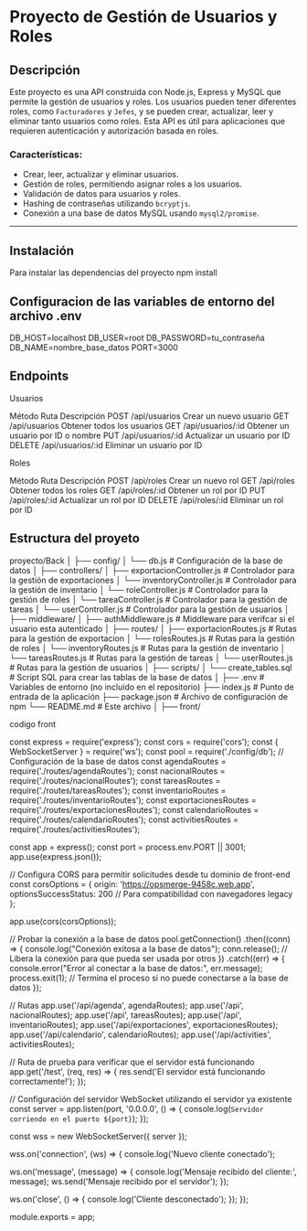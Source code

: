 # Proyecto de Gestión de Usuarios y Roles

## Descripción

Este proyecto es una API construida con Node.js, Express y MySQL que permite la gestión de usuarios y roles. Los usuarios pueden tener diferentes roles, como `Facturadores` y `Jefes`, y se pueden crear, actualizar, leer y eliminar tanto usuarios como roles. Esta API es útil para aplicaciones que requieren autenticación y autorización basada en roles.

### Características:
- Crear, leer, actualizar y eliminar usuarios.
- Gestión de roles, permitiendo asignar roles a los usuarios.
- Validación de datos para usuarios y roles.
- Hashing de contraseñas utilizando `bcryptjs`.
- Conexión a una base de datos MySQL usando `mysql2/promise`.

---

## Instalación

Para instalar las dependencias del proyecto
npm install

## Configuracion de las variables de entorno del archivo .env
DB_HOST=localhost
DB_USER=root
DB_PASSWORD=tu_contraseña
DB_NAME=nombre_base_datos
PORT=3000


## Endpoints

Usuarios

Método	Ruta	Descripción
POST	/api/usuarios	Crear un nuevo usuario
GET	/api/usuarios	Obtener todos los usuarios
GET	/api/usuarios/:id	Obtener un usuario por ID o nombre
PUT	/api/usuarios/:id	Actualizar un usuario por ID
DELETE	/api/usuarios/:id	Eliminar un usuario por ID

Roles

Método	Ruta	Descripción
POST	/api/roles	Crear un nuevo rol
GET	/api/roles	Obtener todos los roles
GET	/api/roles/:id	Obtener un rol por ID
PUT	/api/roles/:id	Actualizar un rol por ID
DELETE	/api/roles/:id	Eliminar un rol por ID



## Estructura del proyeto

proyecto/Back
│
├── config/
│   └── db.js               # Configuración de la base de datos
│
├── controllers/
│   ├── exportacionController.js    # Controlador para la gestión de exportaciones
│   └── inventoryController.js   # Controlador para la gestión de inventario
│   └── roleController.js   # Controlador para la gestión de roles
│   └── tareaController.js   # Controlador para la gestión de tareas
│   └── userController.js   # Controlador para la gestión de usuarios
│
├── middleware/
│   ├── authMiddleware.js    # Middleware para verifcar si el usuario esta autenticado
│
├── routes/
│   ├── exportacionRoutes.js        # Rutas para la gestión de exportacion
│   └── rolesRoutes.js       # Rutas para la gestión de roles
│   └── inventoryRoutes.js       # Rutas para la gestión de inventario
│   └── tareasRoutes.js       # Rutas para la gestión de tareas
│   └── userRoutes.js       # Rutas para la gestión de usuarios
│
├── scripts/
│   └── create_tables.sql    # Script SQL para crear las tablas de la base de datos
│
├── .env                     # Variables de entorno (no incluído en el repositorio)
├── index.js                 # Punto de entrada de la aplicación
├── package.json             # Archivo de configuración de npm
└── README.md                # Este archivo
│
├── front/



codigo front 


const express = require('express');
const cors = require('cors');
const { WebSocketServer } = require('ws');
const pool = require('./config/db'); // Configuración de la base de datos
const agendaRoutes = require('./routes/agendaRoutes');
const nacionalRoutes = require('./routes/nacionalRoutes');
const tareasRoutes = require('./routes/tareasRoutes');
const inventarioRoutes = require('./routes/inventarioRoutes');
const exportacionesRoutes = require('./routes/exportacionesRoutes');
const calendarioRoutes = require('./routes/calendarioRoutes');
const activitiesRoutes = require('./routes/activitiesRoutes');

const app = express();
const port = process.env.PORT || 3001;
app.use(express.json()); 

// Configura CORS para permitir solicitudes desde tu dominio de front-end
const corsOptions = {
  origin: 'https://opsmerge-9458c.web.app', 
  optionsSuccessStatus: 200 // Para compatibilidad con navegadores legacy
};

app.use(cors(corsOptions));

// Probar la conexión a la base de datos
pool.getConnection()
  .then((conn) => {
    console.log("Conexión exitosa a la base de datos");
    conn.release(); // Libera la conexión para que pueda ser usada por otros
  })
  .catch((err) => {
    console.error("Error al conectar a la base de datos:", err.message);
    process.exit(1); // Termina el proceso si no puede conectarse a la base de datos
  });

// Rutas
app.use('/api/agenda', agendaRoutes); 
app.use('/api', nacionalRoutes); 
app.use('/api', tareasRoutes); 
app.use('/api', inventarioRoutes); 
app.use('/api/exportaciones', exportacionesRoutes);
app.use('/api/calendario', calendarioRoutes); 
app.use('/api/activities', activitiesRoutes);

// Ruta de prueba para verificar que el servidor está funcionando
app.get('/test', (req, res) => {
  res.send('El servidor está funcionando correctamente!');
});

// Configuración del servidor WebSocket utilizando el servidor ya existente
const server = app.listen(port, '0.0.0.0', () => {
  console.log(`Servidor corriendo en el puerto ${port}`);
});

const wss = new WebSocketServer({ server });

wss.on('connection', (ws) => {
  console.log('Nuevo cliente conectado');

  ws.on('message', (message) => {
    console.log('Mensaje recibido del cliente:', message);
    ws.send('Mensaje recibido por el servidor');
  });

  ws.on('close', () => {
    console.log('Cliente desconectado');
  });
});

module.exports = app;
